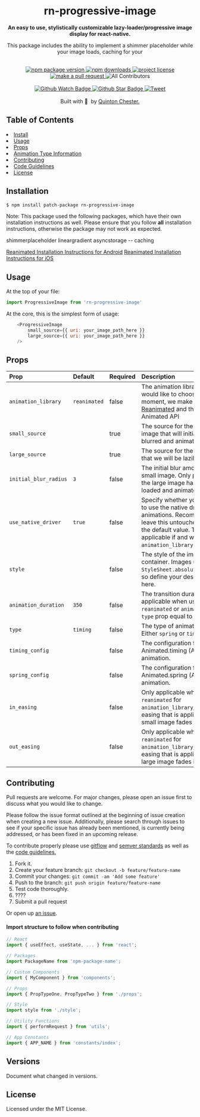 <h1 align="center">rn-progressive-image</h1>

<div align="center">
    <strong>An easy to use, stylistically customizable lazy-loader/progressive image display for react-native.</strong>
    <p>This package includes the ability to implement a shimmer placeholder while your image loads, caching for your </p>
</div>

<br>

<div align="center">

  <a href="https://npmjs.org/package/rn-progressive-image">
    <img src="https://img.shields.io/npm/v/rn-progressive-image.svg?style=flat-square" alt="npm package version" />
  </a>

  <a href="https://npmjs.org/package/rn-progressive-image">
    <img src="https://img.shields.io/npm/dm/rn-progressive-image.svg?style=flat-square" alt="npm downloads" />
  </a>

  <a href="https://github.com/QuintonC/rn-progressive-image/blob/master/LICENSE.md">
    <img src="https://img.shields.io/npm/l/rn-progressive-image.svg?style=flat-square" alt="project license" />
  </a>

  <a href="http://makeapullrequest.com">
    <img src="https://img.shields.io/badge/PRs-welcome-brightgreen.svg?style=flat-square" alt="make a pull request" />
  </a>

  <img src="https://img.shields.io/badge/all_contributors-0-orange.svg?style=flat-square" alt="All Contributors" />
</div>

<br>

<div align="center">

  <a href="https://github.com/QuintonC/rn-progressive-image/watchers">
    <img src="https://img.shields.io/github/watchers/QuintonC/rn-progressive-image.svg?style=social" alt="Github Watch Badge" />
  </a>

  <a href="https://github.com/QuintonC/rn-progressive-image/stargazers">
    <img src="https://img.shields.io/github/stars/QuintonC/rn-progressive-image.svg?style=social" alt="Github Star Badge" />
  </a>

  <a href="https://twitter.com/intent/tweet?text=Check%20out%20rn-progressive-image!%20https://github.com/QuintonC/rn-progressive-image%20%F0%9F%91%8D">
    <img src="https://img.shields.io/twitter/url/https/github.com/QuintonC/rn-progressive-image.svg?style=social" alt="Tweet" />
  </a>

</div>

<br>

<div align="center">
  Built with <span role="emoji">🖤&nbsp;</span> by <a href="https://github.com/QuintonC">Quinton Chester.</a>
</div>

<h2>Table of Contents</h2>
  <li><a href="#install">Install</a></li>
  <li><a href="#usage">Usage</a></li>
  <li><a href="#props">Props</a></li>
  <li><a href="#animation-type-information">Animation Type Information</a></li>
  <li><a href="#contributing">Contributing</a></li>
  <li><a href="#code-guidelines">Code Guidelines</a></li>
  <li><a href="#license">License</a></li>


## Installation

```bash
$ npm install patch-package rn-progressive-image
```

Note: This package used the following packages, which have their own installation instructions as well. Please ensure that you follow **all** installation instructions, otherwise the package may not work as expected.

shimmerplaceholder
lineargradient
asyncstorage -- caching


[Reanimated Installation Instructions for Android](https://docs.swmansion.com/react-native-reanimated/docs/fundamentals/installation/#android)
[Reanimated Installation Instructions for iOS](https://docs.swmansion.com/react-native-reanimated/docs/fundamentals/installation/#ios)

## Usage
At the top of your file:
```javascript
import ProgressiveImage from 'rn-progressive-image'
```

At the core, this is the simplest form of usage:
```javascript
    <ProgressiveImage 
        small_source={{ uri: your_image_path_here }}
        large_source={{ uri: your_image_path_here }}
    />
```

## Props
| Prop                  | Default      | Required | Description                                                                         |
| :-------------------- | :----------- | :------- | :---------------------------------------------------------------------------------- |
| `animation_library`      | `reanimated` | false    | The animation library that you would like to choose. At the moment, we make use of [Reanimated](https://docs.swmansion.com/react-native-reanimated/) and the built-in Animated API |
| `small_source`        |              | true     | The source for the smallest image that will initially be blurred and animated out   |
| `large_source`        |              | true     | The source for the larger image that we will be lazily loading                      |
| `initial_blur_radius` | `3`          | false    | The initial blur amount for the small image. Only present until the large image has been loaded and animates in. |
| `use_native_driver`   | `true`       | false    | Specify whether you would like to use the native driver for animations. Recommended to leave this untouched as `true` is the default value. This is only applicable if and when `animation_library` is `animated` |
| `style`               |              | false    | The style of the image container. Images use `StyleSheet.absoluteFillObject`, so define your desired style here. |
| `animation_duration`  | `350`        | false    | The transition duration. Only applicable when using `reanimated` or `animated` with `type` prop equal to `timing`. |
| `type`                | `timing`     | false    | The type of animation to use. Either `spring` or `timing`.                          |
| `timing_config`       |              | false    | The configuration for the Animated.timing (Animated API) animation.                 |
| `spring_config`       |              | false    | The configuration for the Animated.spring (Animated API) animation.                 |
| `in_easing`           |              | false    | Only applicable when using `reanimated` for `animation_library`, this is the easing that is applied as the small image fades out. |
| `out_easing`          |              | false    | Only applicable when using `reanimated` for `animation_library`, this is the easing that is applied as the large image fades in.  |

## Contributing
Pull requests are welcome. For major changes, please open an issue first to discuss what you would like to change.

Please follow the issue format outlined at the beginning of issue creation when creating a new issue. Additionally, please search through issues to see if your specific issue has already been mentioned, is currently being addressed, or has been fixed in an upcoming release.

To contribute properly please use [gitflow](https://medium.com/android-news/gitflow-with-github-c675aa4f606a) and [semver standards](https://semver.org/) as well as the <a href="code-guidelines">code guidelines.</a>
1. Fork it.
2. Create your feature branch: `git checkout -b feature/feature-name`
3. Commit your changes: `git commit -am 'Add some feature'`
4. Push to the branch: `git push origin feature/feature-name`
5. Test code thoroughly.
6. ????
7. Submit a pull request

Or open up [an issue](https://github.com/QuintonC/rn-progressive-image/issues).

#### Import structure to follow when contributing

```javascript
// React
import { useEffect, useState, ... } from 'react';

// Packages
import PackageName from 'npm-package-name';

// Custom Components
import { MyComponent } from 'components'; 

// Props
import { PropTypeOne, PropTypeTwo } from './props';

// Style 
import style from './style';

// Utility Functions
import { performRequest } from 'utils';

// App Constants
import { APP_NAME } from 'constants/index';
```

## Versions
Document what changed in versions.

## License
Licensed under the MIT License.

